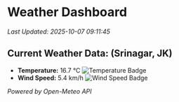 
# Weather Dashboard

_Last Updated: 2025-10-07 09:11:45_

## Current Weather Data: (Srinagar, JK)
- **Temperature:** 16.7 °C ![Temperature Badge](https://img.shields.io/badge/Temperature-Low%20Temp-blue)
- **Wind Speed:** 5.4 km/h ![Wind Speed Badge](https://img.shields.io/badge/Wind%20Speed-Light%20Wind-blue)

*Powered by Open-Meteo API*
